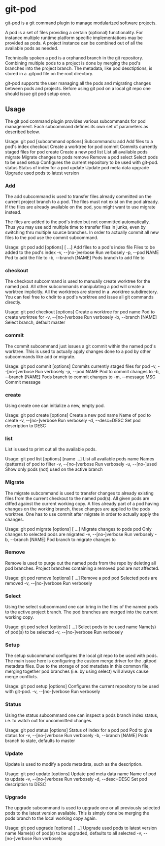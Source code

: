 # git-pod

git-pod is a git command plugin to manage modularized software projects.

A pod is a set of files providing a certain (optional) functionality. For instance
multiple runtime platform specific implementations may be provided as pods. A
project instance can be combined out of all the available pods as needed.

Technically spoken a pod is a orphaned branch in the git repository. Combining
multiple pods to a project is done by merging the pod's branches into the project
branch. The metadata, like pod desctiptions, is stored in a .gitpod file on the
root directory.

git-pod supports the user managing all the pods and migrating changes between
pods and projects. Before using git pod on a local git repo one should issue
git pod setup once.

## Usage

The git pod command plugin provides various subcommands for pod management.
Each subcommand defines its own set of parameters as described below.

Usage: git pod <subcommand> [subcommand options]
Subcommands:
  add           Add files to a pod's index
  checkout      Create a worktree for pod
  commit        Commits currently staged files for pod
  create        Create a new pod
  list          List all available pods
  migrate       Migrate changes to pods
  remove        Remove a pod
  select        Select pods to be used
  setup         Configures the current repository to be used with git-pod.
  status        Status of index for a pod
  update        Update pod meta data
  upgrade       Upgrade used pods to latest version

### Add

The add subcommand is used to transfer files already committed on the
current project branch to a pod. The files must not exist on the pod already.
If the files are already available on the pod, you might want to use migrate
instead.

The files are added to the pod's index but not committed automatically. Thus
you may use add multiple time to transfer files in junks, even by switching
thru multiple source branches. In order to actually commit all new files to
the pod use the commit subcommand.

Usage: git pod add [options] <file> [<file> ...]
Add files to a pod's index
    file                             Files to be added to the pod's index
    -v, --[no-]verbose               Run verbosely
    -p, --pod NAME                   Pod to add the file to
    -b, --branch [NAME]              Pods branch to add file to

### checkout

The checkout subcommand is used to manually create worktree for the named pod.
All other subcommands manipulating a pod will create a worktree implicitly. All
the worktrees are stored in a .worktree subdirectory. You can feel free to chdir
to a pod's worktree and issue all git commands directly.

Usage: git pod checkout [options] <name>
Create a worktree for pod
    name                             Pod to create worktree for
    -v, --[no-]verbose               Run verbosely
    -b, --branch [NAME]              Select branch, default master

### commit

The commit subcommand just issues a git commit within the named pod's
worktree. This is used to actually apply changes done to a pod by other
subcommands like add or migrate.

Usage: git pod commit [options]
Commits currently staged files for pod
    -v, --[no-]verbose               Run verbosely
    -p, --pod NAME                   Pod to commit changes to
    -b, --branch [NAME]              Pods branch to commit changes to
    -m, --message MSG                Commit message

### create

Using create one can initialize a new, empty pod.

Usage: git pod create [options] <name>
Create a new pod
    name                             Name of pod to create
    -v, --[no-]verbose               Run verbosely
    -d, --desc=DESC                  Set pod description to DESC

### list 

List is used to print out all the available pods.

Usage: git pod list [options] [name ...]
List all available pods
    name                             Names (patterns) of pod to filter
    -v, --[no-]verbose               Run verbosely
    -u, --[no-]used                  Show only pods (not) used on the active branch


### Migrate

The migrate subcommand is used to transfer changes to already existing files
from the current checkout to the named pod(s). All given pods are diffed
against the current working copy. A files already part of a pod having changes
on the working branch, these changes are applied to the pods worktree. One
has to use commit after migrate in order to actually apply the changes.  

Usage: git pod migrate [options] [<pod> ...]
Migrate changes to pods
    pod                              Only changes to selected pods are migrated
    -v, --[no-]verbose               Run verbosely
    -b, --branch [NAME]              Pod branch to migrate changes to

### Remove

Remove is used to purge out the named pods from the repo by deleting all
pod branches. Project branches containing a removed pod are not affected.

Usage: git pod remove [options] <pod> [<pod> ...]
Remove a pod
    pod                              Selected pods are removed
    -v, --[no-]verbose               Run verbosely

### Select

Using the select subcommand one can bring in the files of the named pods to the
active project branch. The pod branches are merged into the current working copy.

Usage: git pod select [options] <name> [<name> ...]
Select pods to be used
    name                             Name(s) of pod(s) to be selected
    -v, --[no-]verbose               Run verbosely

### Setup

The setup subcommand configures the local git repo to be used with pods. The main
issue here is configuring the custom merge driver for the .gitpod metadata files.
Due to the storage of pod metadata in this common file, merging together pod
branches (i.e. by using select) will always cause merge conflicts.

Usage: git pod setup [options]
Configures the current repository to be used with git-pod.
    -v, --[no-]verbose               Run verbosely

### Status

Using the status subcommand one can inspect a pods branch index status, i.e.
to watch out for uncommitted changes.

Usage: git pod status [options] <pod>
Status of index for a pod
    pod                              Pod to give status for
    -v, --[no-]verbose               Run verbosely
    -b, --branch [NAME]              Pods branch to state, defaults to master

### Update

Update is used to modify a pods metadata, such as the description.

Usage: git pod update [options] <name>
Update pod meta data
    name                             Name of pod to update
    -v, --[no-]verbose               Run verbosely
    -d, --desc=DESC                  Set pod description to DESC

### Upgrade

The upgrade subcommand is used to upgrade one or all previously selected pods to
the latest version available. This is simply done be merging the pods branch to
the local working copy again.

Usage: git pod upgrade [options] [<name> ...]
Upgrade used pods to latest version
    name                             Name(s) of pod(s) to be upgraded, defaults to all selected
    -v, --[no-]verbose               Run verbosely
